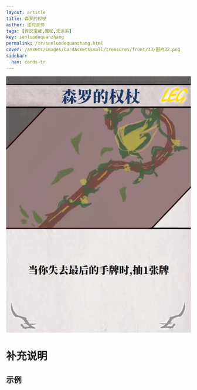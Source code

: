 ```yaml
---
layout: article
title: 森罗的权杖
author: 逆时巫师
tags: [传说宝藏,魔杖,无派系]
key: senluodequanzhang
permalink: /tr/senluodequanzhang.html
cover: /assets/images/CardAssetssmall/treasures/front/33/图片32.png
sidebar:
  nav: cards-tr
---
```

![](/assets/images/CardAssets/treasures/front/33/图片32.png)

# 补充说明



## 示例
> 